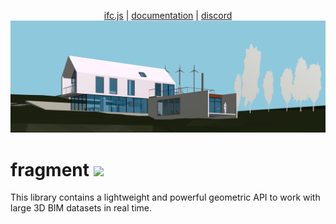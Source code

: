 
<p align="center">
  <a href="https://ifcjs.github.io/info/">ifc.js</a>
  |
  <a href="https://ifcjs.github.io/info/docs/Guide/web-ifc-viewer/Introduction">documentation</a>
  |
  <a href="https://discord.gg/FXfyR4XrKT">discord</a>
  

<img src="banner.png">
<h1>fragment <img src="https://ifcjs.github.io/info/img/logo.svg" width="32"></h1>


This library contains a lightweight and powerful geometric API to work with large 3D BIM datasets in real time. 
